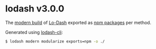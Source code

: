 # lodash v3.0.0

The [modern build](https://github.com/lodash/lodash/wiki/Build-Differences) of [Lo-Dash](https://lodash.com/) exported as [npm packages](https://www.npmjs.com/browse/keyword/lodash-modularized) per method.

Generated using [lodash-cli](https://www.npmjs.com/package/lodash-cli):
```bash
$ lodash modern modularize exports=npm -o ./
```
